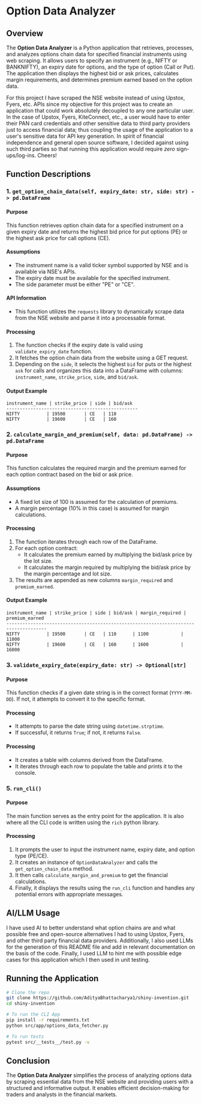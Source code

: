 # Option Data Analyzer

## Overview

The **Option Data Analyzer** is a Python application that retrieves, processes, and analyzes options chain data for specified financial instruments using web scraping. It allows users to specify an instrument (e.g., NIFTY or BANKNIFTY), an expiry date for options, and the type of option (Call or Put). The application then displays the highest bid or ask prices, calculates margin requirements, and determines premium earned based on the option data.

For this project I have scraped the NSE website instead of using Upstox, Fyers, etc. APIs since my objective for this project was to create an application that could work absolutely decoupled to any one particular user. In the case of Upstox, Fyers, KiteConnect, etc., a user would have to enter their PAN card credentials and other sensitive data to third party providers just to access financial data; thus coupling the usage of the application to a user's sensitive data for API key generation. In spirit of financial independence and general open source software, I decided against using such third parties so that running this application would require _zero_ sign-ups/log-ins. Cheers!

## Function Descriptions

### 1. `get_option_chain_data(self, expiry_date: str, side: str) -> pd.DataFrame`

#### Purpose

This function retrieves option chain data for a specified instrument on a given expiry date and returns the highest bid price for put options (PE) or the highest ask price for call options (CE).

#### Assumptions

-   The instrument name is a valid ticker symbol supported by NSE and is available via NSE's APIs.
-   The expiry date must be available for the specified instrument.
-   The side parameter must be either "PE" or "CE".

#### API Information

-   This function utilizes the `requests` library to dynamically scrape data from the NSE website and parse it into a processable format.

#### Processing

1. The function checks if the expiry date is valid using `validate_expiry_date` function.
2. It fetches the option chain data from the website using a GET request.
3. Depending on the `side`, it selects the highest `bid` for puts or the highest `ask` for calls and organizes this data into a DataFrame with columns: `instrument_name`, `strike_price`, `side`, and `bid/ask`.

#### Output Example

```plaintext
instrument_name | strike_price | side | bid/ask
-------------------------------------------------
NIFTY          | 19500       | CE   | 110
NIFTY          | 19600       | CE   | 160
```

### 2. `calculate_margin_and_premium(self, data: pd.DataFrame) -> pd.DataFrame`

#### Purpose

This function calculates the required margin and the premium earned for each option contract based on the bid or ask price.

#### Assumptions

-   A fixed lot size of 100 is assumed for the calculation of premiums.
-   A margin percentage (10% in this case) is assumed for margin calculations.

#### Processing

1. The function iterates through each row of the DataFrame.
2. For each option contract:
    - It calculates the premium earned by multiplying the bid/ask price by the lot size.
    - It calculates the margin required by multiplying the bid/ask price by the margin percentage and lot size.
3. The results are appended as new columns `margin_required` and `premium_earned`.

#### Output Example

```plaintext
instrument_name | strike_price | side | bid/ask | margin_required | premium_earned
-------------------------------------------------------------------------------------
NIFTY          | 19500       | CE   | 110      | 1100            | 11000
NIFTY          | 19600       | CE   | 160      | 1600            | 16000
```

### 3. `validate_expiry_date(expiry_date: str) -> Optional[str]`

#### Purpose

This function checks if a given date string is in the correct format (`YYYY-MM-DD`). If not, it attempts to convert it to the specific format.

#### Processing

-   It attempts to parse the date string using `datetime.strptime`.
-   If successful, it returns `True`; if not, it returns `False`.

#### Processing

-   It creates a table with columns derived from the DataFrame.
-   It iterates through each row to populate the table and prints it to the console.

### 5. `run_cli()`

#### Purpose

The main function serves as the entry point for the application. It is also where all the CLI code is written using the `rich` python library.

#### Processing

1. It prompts the user to input the instrument name, expiry date, and option type (PE/CE).
2. It creates an instance of `OptionDataAnalyzer` and calls the `get_option_chain_data` method.
3. It then calls `calculate_margin_and_premium` to get the financial calculations.
4. Finally, it displays the results using the `run_cli` function and handles any potential errors with appropriate messages.

## AI/LLM Usage

I have used AI to better understand what option chains are and what possible free and open-source alternatives I had to using Upstox, Fyers, and other third party financial data providers. Additionally, I also used LLMs for the generation of this README file and add in relevant documentation on the basis of the code. Finally, I used LLM to hint me with possible edge cases for this application which I then used in unit testing.

## Running the Application

```sh
# Clone the repo
git clone https://github.com/AdityaBhattacharya1/shiny-invention.git
cd shiny-invention

# To run the CLI App
pip install -r requirements.txt
python src/app/options_data_fetcher.py

# To run tests
pytest src/__tests__/test.py -v
```

## Conclusion

The **Option Data Analyzer** simplifies the process of analyzing options data by scraping essential data from the NSE website and providing users with a structured and informative output. It enables efficient decision-making for traders and analysts in the financial markets.
